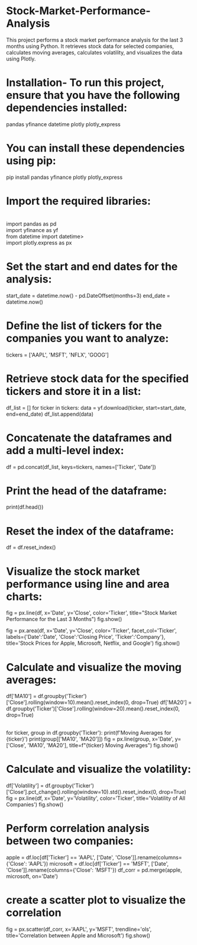 # Stock-Market-Performance-Analysis
This project performs a stock market performance analysis for the last 3 months using Python. It retrieves stock data for selected companies, calculates moving averages, calculates volatility, and visualizes the data using Plotly.

# Installation- To run this project, ensure that you have the following dependencies installed:
pandas
yfinance
datetime
plotly
plotly_express

# You can install these dependencies using pip:
pip install pandas yfinance plotly plotly_express

# Import the required libraries:
<br>import pandas as pd
<br>import yfinance as yf
<br>from datetime import datetime>
<br>import plotly.express as px
# Set the start and end dates for the analysis:
start_date = datetime.now() - pd.DateOffset(months=3)
end_date = datetime.now()

# Define the list of tickers for the companies you want to analyze:
tickers = ['AAPL', 'MSFT', 'NFLX', 'GOOG']
# Retrieve stock data for the specified tickers and store it in a list:
df_list = []
for ticker in tickers:
    data = yf.download(ticker, start=start_date, end=end_date)
    df_list.append(data)
    
# Concatenate the dataframes and add a multi-level index:
df = pd.concat(df_list, keys=tickers, names=['Ticker', 'Date'])

# Print the head of the dataframe:
print(df.head())

# Reset the index of the dataframe:
df = df.reset_index()

# Visualize the stock market performance using line and area charts:
fig = px.line(df, x='Date', y='Close', color='Ticker', title="Stock Market Performance for the Last 3 Months")
fig.show()

fig = px.area(df, x='Date', y='Close', color='Ticker', facet_col='Ticker',
              labels={'Date':'Date', 'Close':'Closing Price', 'Ticker':'Company'},
              title='Stock Prices for Apple, Microsoft, Netflix, and Google')
fig.show()

# Calculate and visualize the moving averages:
df['MA10'] = df.groupby('Ticker')['Close'].rolling(window=10).mean().reset_index(0, drop=True)
df['MA20'] = df.groupby('Ticker')['Close'].rolling(window=20).mean().reset_index(0, drop=True)

<br>for ticker, group in df.groupby('Ticker'):
    print(f'Moving Averages for {ticker}')
    print(group[['MA10', 'MA20']])
    fig = px.line(group, x='Date', y=['Close', 'MA10', 'MA20'], 
                  title=f"{ticker} Moving Averages")
    fig.show()
# Calculate and visualize the volatility:
df['Volatility'] = df.groupby('Ticker')['Close'].pct_change().rolling(window=10).std().reset_index(0, drop=True)
fig = px.line(df, x='Date', y='Volatility', 
              color='Ticker', 
              title='Volatility of All Companies')
fig.show()

# Perform correlation analysis between two companies:
apple = df.loc[df['Ticker'] == 'AAPL', ['Date', 'Close']].rename(columns={'Close': 'AAPL'})
microsoft = df.loc[df['Ticker'] == 'MSFT', ['Date', 'Close']].rename(columns={'Close': 'MSFT'})
df_corr = pd.merge(apple, microsoft, on='Date')

# create a scatter plot to visualize the correlation
fig = px.scatter(df_corr, x='AAPL', y='MSFT', 
                 trendline='ols', 
                 title='Correlation between Apple and Microsoft')
fig.show()
